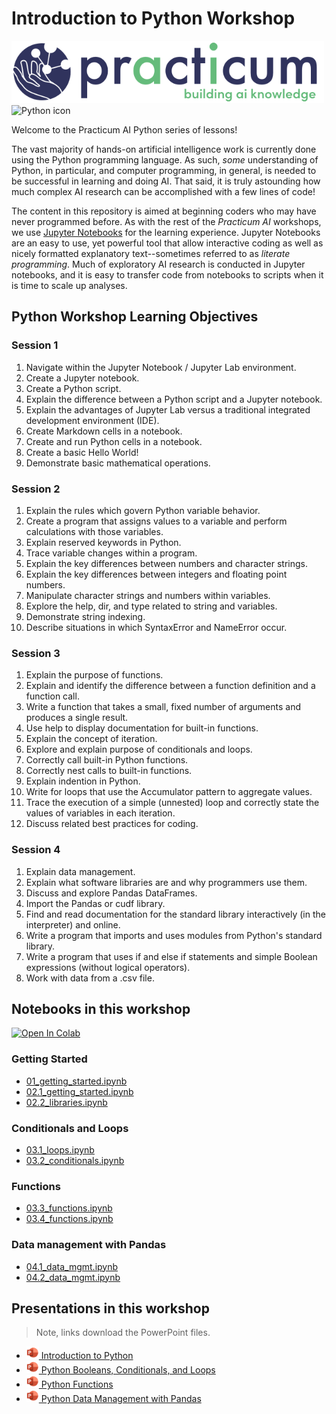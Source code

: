 # Introduction to Python Workshop

[![Practicum AI Logo image](https://github.com/PracticumAI/practicumai.github.io/blob/main/images/logo/PracticumAI_logo_500x100.png?raw=true)](https://practicumai.org/) ![Python icon](https://raw.githubusercontent.com/PracticumAI/practicumai.github.io/89193c4a3ee37f2df75800745f6ffe4a58b256a1/images/icons/noun_Python_green.svg)

Welcome to the Practicum AI Python series of lessons!

The vast majority of hands-on artificial intelligence work is currently done using the Python programming language. As such, *some* understanding of Python, in particular, and computer programming, in general, is needed to be successful in learning and doing AI. That said, it is truly astounding how much complex AI research can be accomplished with a few lines of code!

The content in this repository is aimed at beginning coders who may have never programmed before. As with the rest of the *Practicum AI* workshops, we use [Jupyter Notebooks](https://jupyter.org/) for the learning experience. Jupyter Notebooks are an easy to use, yet powerful tool that allow interactive coding as well as nicely formatted explanatory text--sometimes referred to as *literate programming*. Much of exploratory AI research is conducted in Jupyter notebooks, and it is easy to transfer code from notebooks to scripts when it is time to scale up analyses.

## Python Workshop Learning Objectives

### Session 1

1. Navigate within the Jupyter Notebook / Jupyter Lab environment.
1. Create a Jupyter notebook.
1. Create a Python script.
1. Explain the difference between a Python script and a Jupyter notebook.
1. Explain the advantages of Jupyter Lab versus a traditional integrated development environment (IDE).
1. Create Markdown cells in a notebook.
1. Create and run Python cells in a notebook.
1. Create a basic Hello World!
1. Demonstrate basic mathematical operations.

### Session 2

1. Explain the rules which govern Python variable behavior.
1. Create a program that assigns values to a variable and perform calculations with those variables.
1. Explain reserved keywords in Python.
1. Trace variable changes within a program.
1. Explain the key differences between numbers and character strings.
1. Explain the key differences between integers and floating point numbers.
1. Manipulate character strings and numbers within variables.
1. Explore the help, dir, and type related to string and variables.
1. Demonstrate string indexing.
1. Describe situations in which SyntaxError and NameError occur.

### Session 3

1. Explain the purpose of functions.
1. Explain and identify the difference between a function definition and a function call.
1. Write a function that takes a small, fixed number of arguments and produces a single result.
1. Use help to display documentation for built-in functions.
1. Explain the concept of iteration.
1. Explore and explain purpose of conditionals and loops.
1. Correctly call built-in Python functions.
1. Correctly nest calls to built-in functions.
1. Explain indention in Python.
1. Write for loops that use the Accumulator pattern to aggregate values.
1. Trace the execution of a simple (unnested) loop and correctly state the values of variables in each iteration.
1. Discuss related best practices for coding.

### Session 4

1. Explain data management.
1. Explain what software libraries are and why programmers use them.
1. Discuss and explore Pandas DataFrames.
1. Import the Pandas or cudf library.
1. Find and read documentation for the standard library interactively (in the interpreter) and online.
1. Write a program that imports and uses modules from Python's standard library.
1. Write a program that uses if and else if statements and simple Boolean expressions (without logical operators).
1. Work with data from a .csv file.

## Notebooks in this workshop

[![Open In Colab](https://colab.research.google.com/assets/colab-badge.svg)](https://colab.research.google.com/github/PracticumAI/python)

### Getting Started

* [01_getting_started.ipynb](01_getting_started.ipynb)
* [02.1_getting_started.ipynb]([02.1_getting_started.ipynb)
* [02.2_libraries.ipynb](02.2_libraries.ipynb)

### Conditionals and Loops

* [03.1_loops.ipynb](03.1_loops.ipynb)
* [03.2_conditionals.ipynb](03.2_conditionals.ipynb)

### Functions

* [03.3_functions.ipynb](03.3_functions.ipynb)
* [03.4_functions.ipynb](03.4_functions.ipynb)

### Data management with Pandas

* [04.1_data_mgmt.ipynb](04.1_data_mgmt.ipynb)
* [04.2_data_mgmt.ipynb](04.2_data_mgmt.ipynb)

## Presentations in this workshop

> Note, links download the PowerPoint files.

* [![PowerPoint icon](https://github.com/PracticumAI/practicumai.github.io/blob/main/images/icons/pptx_icon.png?raw=true) Introduction to Python](https://github.com/PracticumAI/python/raw/main/presentations/01_getting_started.pptx)
* [![PowerPoint icon](https://github.com/PracticumAI/practicumai.github.io/blob/main/images/icons/pptx_icon.png?raw=true) Python Booleans, Conditionals, and Loops](https://github.com/PracticumAI/python/raw/main/presentations/02_loops.pptx)
* [![PowerPoint icon](https://github.com/PracticumAI/practicumai.github.io/blob/main/images/icons/pptx_icon.png?raw=true) Python Functions](https://github.com/PracticumAI/python/raw/main/presentations/03_functions.pptx)
* [![PowerPoint icon](https://github.com/PracticumAI/practicumai.github.io/blob/main/images/icons/pptx_icon.png?raw=true) Python Data Management with Pandas](https://github.com/PracticumAI/python/raw/main/presentations/04_data_mgmt.pptx)
